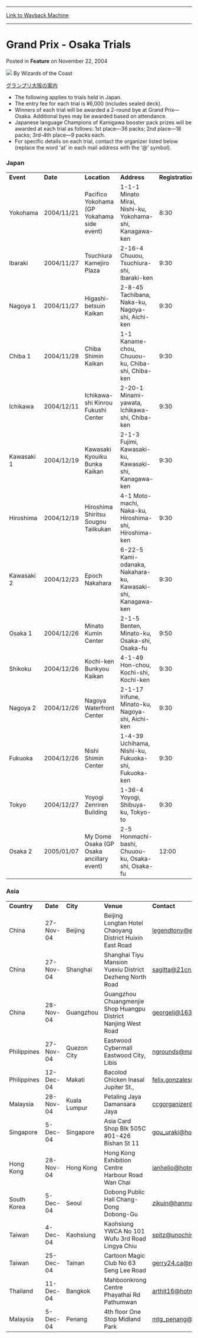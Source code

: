 
---
[Link to Wayback Machine](https://web.archive.org/web/20220807215556/https://magic.wizards.com/en/articles/archive/feature/grand-prix-osaka-trials-2004-11-22)

[_metadata_:wayback_url]:- "https://magic.wizards.com/en/articles/archive/feature/grand-prix-osaka-trials-2004-11-22"
[_metadata_:wayback_raw_url]:- "https://web.archive.org/web/20220807215556id_/https://magic.wizards.com/en/articles/archive/feature/grand-prix-osaka-trials-2004-11-22"
[_metadata_:wayback_capture_timestamp]:- "2022-08-07 21:55:56+00:00"
[_metadata_:description]:- "グランプリ大阪の案内 The following applies to trials held in Japan. The entry fee for each trial is ¥6,000 (includes sealed deck). Winners of each trial will be awarded a 2-round bye at Grand Prix—Osaka. Additional byes may be awarded based on attendance. Japanese language Champions of Kamigawa booster pack prizes will be awarded at each trial as follows: 1st place—36 packs; 2nd"
[_metadata_:generator]:- "Drupal 7 (http://drupal.org)"
[_metadata_:publish_date]:- "2004-11-22"
---


Grand Prix - Osaka Trials
=========================



 Posted in **Feature**
 on November 22, 2004 






![](https://media.magic.wizards.com/styles/auth_small/public/images/person/wizards_author.jpg)
By Wizards of the Coast












[グランプリ大阪の案内](http://magic.wizards.com/en/articles/archive/feature/grand-prix-osaka-2004-12-10)


* The following applies to trials held in Japan.
* The entry fee for each trial is ¥6,000 (includes sealed deck).
* Winners of each trial will be awarded a 2-round bye at Grand Prix—Osaka. Additional byes may be awarded based on attendance.
* Japanese language Champions of Kamigawa booster pack prizes will be awarded at each trial as follows: 1st place—36 packs; 2nd place—18 packs; 3rd-4th place—9 packs each.
* For specific details on each trial, contact the organizer listed below (replace the word 'at' in each mail address with the '@' symbol).

### Japan




|  |  |  |  |  |  |
| --- | --- | --- | --- | --- | --- |
| **Event** | **Date** | **Location** | **Address** | **Registration** | **Contact** |
| Yokohama | 2004/11/21 | Pacifico Yokohama (GP Yokahama side event) | 1-1-1 Minato Mirai, Nishi-ku, Yokohama-shi, Kanagawa-ken | 8:30 | Ron Foster (ron.foster at wizards.com) |
| Ibaraki | 2004/11/27 | Tsuchiura Kamejiro Plaza | 2-16-4 Chuuou, Tsuchiura-shi, Ibaraki-ken | 9:30 | Takeshi Miyasaka (miyaken at iname.com) |
| Nagoya 1 | 2004/11/27 | Higashi-betsuin Kaikan | 2-8-45 Tachibana, Naka-ku, Nagoya-shi, Aichi-ken | 9:30 | Yuu Kanazawa (dianna at mvb.biglobe.ne.jp) |
| Chiba 1 | 2004/11/28 | Chiba Shimin Kaikan | 1-1 Kaname-chou, Chuuou-ku, Chiba-shi, Chiba-ken | 9:30 | Takeshi Miyasaka (miyaken at iname.com) |
| Ichikawa | 2004/12/11 | Ichikawa-shi Kinrou Fukushi Center | 2-20-1 Minami-yawata, Ichikawa-shi, Chiba-ken | 9:30 | Takeshi Miyasaka (miyaken at iname.com) |
| Kawasaki 1 | 2004/12/19 | Kawasaki Kyouiku Bunka Kaikan | 2-1-3 Fujimi, Kawasaki-ku, Kawasaki-shi, Kanagawa-ken | 9:30 | Tomoya Nakajima (nakajt08 at f2.dion.ne.jp) |
| Hiroshima | 2004/12/19 | Hiroshima Shiritsu Sougou Taiikukan | 4-1 Moto-machi, Naka-ku, Hiroshima-shi, Hiroshima-ken | 9:30 | Ron Foster (ron.foster at wizards.com) |
| Kawasaki 2 | 2004/12/23 | Epoch Nakahara | 6-22-5 Kami-odanaka, Nakahara-ku, Kawasaki-shi, Kanagawa-ken | 9:30 | Tomoya Nakajima (nakajt08 at f2.dion.ne.jp) |
| Osaka 1 | 2004/12/26 | Minato Kumin Center | 2-1-5 Benten, Minato-ku, Osaka-shi, Osaka-fu | 9:50 | Akio Sugaya (akios at xf7.so-net.ne.jp) |
| Shikoku | 2004/12/26 | Kochi-ken Bunkyou Kaikan | 4-1-49 Hon-chou, Kochi-shi, Kochi-ken | 9:30 | Masayuki Kunimitsu (gga01172 at nifty.com) |
| Nagoya 2 | 2004/12/26 | Nagoya Waterfront Center | 2-1-17 Irifune, Minato-ku, Nagoya-shi, Aichi-ken | 9:30 | Yuu Kanazawa (dianna at mvb.biglobe.ne.jp) |
| Fukuoka | 2004/12/26 | Nishi Shimin Center | 1-4-39 Uchihama, Nishi-ku, Fukuoka-shi, Fukuoka-ken | 9:30 | Ron Foster (ron.foster @ wizards.com) |
| Tokyo | 2004/12/27 | Yoyogi Zenriren Building | 1-36-4 Yoyogi, Shibuya-ku, Tokyo-to | 9:30 | Ron Foster (ron.foster @ wizards.com) |
| Osaka 2 | 2005/01/07 | My Dome Osaka (GP Osaka ancillary event) | 2-5 Honmachi-bashi, Chuuou-ku, Osaka-shi, Osaka-fu | 12:00 | Akio Sugaya (akios at xf7.so-net.ne.jp) |

### Asia




|  |  |  |  |  |
| --- | --- | --- | --- | --- |
| **Country** | **Date** | **City** | **Venue** | **Contact** |
| China | 27-Nov-04 | Beijing | Beijing Longtan Hotel Chaoyang District Huixin East Road | [legendtony@elong.com](mailto:legendtony@elong.com) |
| China | 27-Nov-04 | Shanghai | Shanghai Tiyu Mansion Yuexiu District Dezheng North Road | [sagitta@21cn.com](mailto:sagitta@21cn.com) |
| China | 28-Nov-04 | Guangzhou | Guangzhou Chuangmenjie Shop Huangpu District Nanjing West Road | [georgeli@163.net](mailto:georgeli@163.net) |
| Philippines | 27-Nov-04 | Quezon City | Eastwood Cybermall Eastwood City, Libis | [ngrounds@mail.metro.net.ph](mailto:ngrounds@mail.metro.net.ph) |
| Philippines | 12-Dec-04 | Makati | Bacolod Chicken Inasal Jupiter St., | [felix.gonzales@hp.com](mailto:felix.gonzales@hp.com) |
| Malaysia | 28-Nov-04 | Kuala Lumpur | Petaling Jaya Damansara Jaya | [ccgorganizer@myjaring.net](mailto:ccgorganizer@myjaring.net) |
| Singapore | 5-Dec-04 | Singapore | Asia Card Shop Blk 505C #01-426 Bishan St 11 | [gou\_uraki@hotmail.com](mailto:gou_uraki@hotmail.com) |
| Hong Kong | 28-Nov-04 | Hong Kong | Hong Kong Exhibition Centre Harbour Road Wan Chai | [ianhelio@hotmail.com](mailto:ianhelio@hotmail.com) |
| South Korea | 5-Dec-04 | Seoul | Dobong Public Hall Chang-Dong Dobong-Gu | [zikuin@hanmail.net](mailto:zikuin@hanmail.net) |
| Taiwan | 4-Dec-04 | Kaohsiung | Kaohsiung YWCA No 101 Wufu 3rd Road Lingya Chiu | [spitz@unochina.com](mailto:spitz@unochina.com) |
| Taiwan | 25-Dec-04 | Tainan | Cartoon Magic Club No 63 Seng Lee Road | [gerry24.ca@msa.hinet.net](mailto:gerry24.ca@msa.hinet.net) |
| Thailand | 11-Dec-04 | Bangkok | Mahboonkrong Centre Phayathai Rd Pathumwan | [arthit16@hotmail.com](mailto:arthit16@hotmail.com) |
| Malaysia | 5-Dec-04 | Penang | 4th floor One Stop Midland Park | [mtg\_penang@yahoo.com](mailto:mtg_penang@yahoo.com) |








